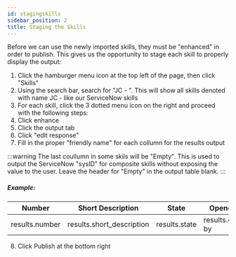 ```yaml
---
id: stagingskills
sidebar_position: 2
title: Staging the Skills
---
```


Before we can use the newly imported skills, they must be "enhanced" in order to publish. This gives us the opportunity to stage each skill to properly display the output:
1. Click the hamburger menu icon at the top left of the page, then click "Skills"
2. Using the search bar, search for "JC - ". This will show all skills denoted with name JC - like our ServiceNow skills
3. For each skill, click the 3 dotted menu icon on the right and proceed with the following steps:
  1. Click enhance
  2. Click the output tab
  3. Click "edit response"
  4. Fill in the proper "friendly name" for each collumn for the results output

:::warning
The last coullumn in some skils will be "Empty". This is used to output the ServiceNow "sysID" for composite skills without exposing the value to the user. Leave the header for "Empty" in the output table blank.
:::

##### Example:

| Number | Short Description | State | Opened By | Urgency | Assigned to | Assignment Group | Opened at | |
|---|---|---|---|---|---|---|---|---|
| results.number | results.short_description | results.state | results.opened by | results.urgency | result.assigned_to |	result.assignment_group |	result.opened_at | "Empty" |

8. Click Publish at the bottom right